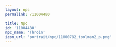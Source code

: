 ```yaml
---
layout: npc
permalink: /11004480

title: Npc
id: '11004480'
npc_name: 'Throin'
icon_url: 'portrait/npc/11000782_toolman2_p.png'
---
```

